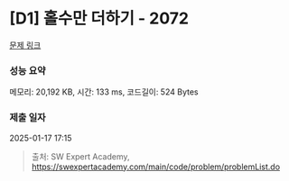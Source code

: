 # [D1] 홀수만 더하기 - 2072 

[문제 링크](https://swexpertacademy.com/main/code/problem/problemDetail.do?contestProbId=AV5QSEhaA5sDFAUq) 

### 성능 요약

메모리: 20,192 KB, 시간: 133 ms, 코드길이: 524 Bytes

### 제출 일자

2025-01-17 17:15



> 출처: SW Expert Academy, https://swexpertacademy.com/main/code/problem/problemList.do